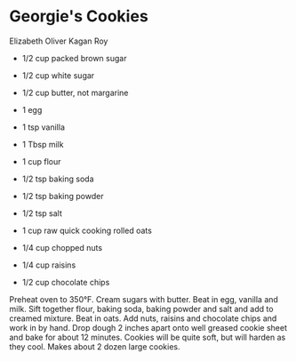 # Georgie's Cookies

Elizabeth Oliver
Kagan Roy

- 1/2 cup packed brown sugar
- 1/2 cup white sugar
- 1/2 cup butter, not margarine
- 1 egg
- 1 tsp vanilla
- 1 Tbsp milk
- 1 cup flour
- 1/2 tsp baking soda

- 1/2 tsp baking powder
- 1/2 tsp salt
- 1 cup raw quick cooking rolled oats
- 1/4 cup chopped nuts
- 1/4 cup raisins
- 1/2 cup chocolate chips

Preheat oven to 350°F. Cream sugars with butter. Beat in egg, vanilla and milk. Sift together flour, baking soda, baking powder and salt and add to creamed mixture. Beat in oats. Add nuts, raisins and chocolate chips and work in by hand. Drop dough 2 inches apart onto well greased cookie sheet and bake for about 12 minutes. Cookies will be quite soft, but will harden as they cool. Makes about 2 dozen large cookies.